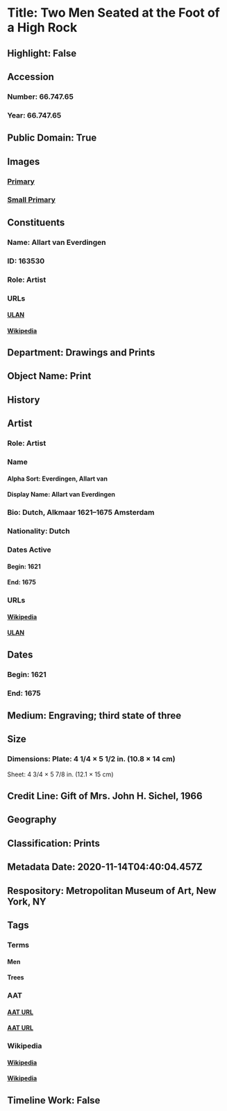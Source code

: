 # Title: Two Men Seated at the Foot of a High Rock
## Highlight: False
## Accession
### Number: 66.747.65
### Year: 66.747.65
## Public Domain: True
## Images
### [Primary](https://images.metmuseum.org/CRDImages/dp/original/DP837601.jpg)
### [Small Primary](https://images.metmuseum.org/CRDImages/dp/web-large/DP837601.jpg)
## Constituents
### Name: Allart van Everdingen
### ID: 163530
### Role: Artist
### URLs
#### [ULAN](http://vocab.getty.edu/page/ulan/500115159)
#### [Wikipedia](https://www.wikidata.org/wiki/Q539036)
## Department: Drawings and Prints
## Object Name: Print
## History
## Artist
### Role: Artist
### Name
#### Alpha Sort: Everdingen, Allart van
#### Display Name: Allart van Everdingen
### Bio: Dutch, Alkmaar 1621–1675 Amsterdam
### Nationality: Dutch
### Dates Active
#### Begin: 1621
#### End: 1675
### URLs
#### [Wikipedia](https://www.wikidata.org/wiki/Q539036)
#### [ULAN](http://vocab.getty.edu/page/ulan/500115159)
## Dates
### Begin: 1621
### End: 1675
## Medium: Engraving; third state of three
## Size
### Dimensions: Plate: 4 1/4 × 5 1/2 in. (10.8 × 14 cm)
Sheet: 4 3/4 × 5 7/8 in. (12.1 × 15 cm)
## Credit Line: Gift of Mrs. John H. Sichel, 1966
## Geography
## Classification: Prints
## Metadata Date: 2020-11-14T04:40:04.457Z
## Respository: Metropolitan Museum of Art, New York, NY
## Tags
### Terms
#### Men
#### Trees
### AAT
#### [AAT URL](http://vocab.getty.edu/page/aat/300025928)
#### [AAT URL](http://vocab.getty.edu/page/aat/300132410)
### Wikipedia
#### [Wikipedia]()
#### [Wikipedia]()
## Timeline Work: False